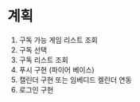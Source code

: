 # 계획

1. 구독 가능 게임 리스트 조회
2. 구독 선택
3. 구독 리스트 조회
4. 푸시 구현 (파이어 베이스)
5. 캘린더 구현 또는 임베디드 켈린더 연동
6. 로그인 구현
